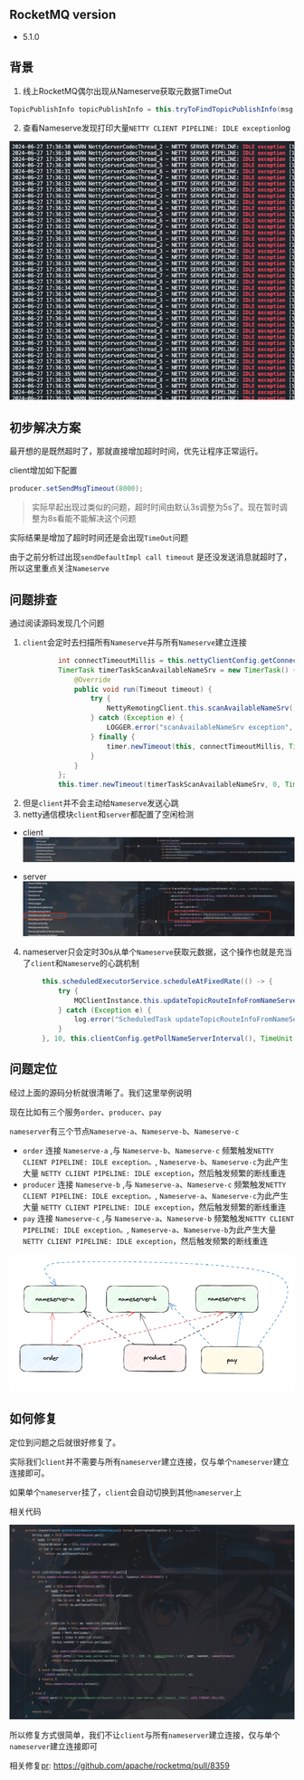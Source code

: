 ## RocketMQ version
- 5.1.0

## 背景

1. 线上RocketMQ偶尔出现从Nameserve获取元数据TimeOut
```java
TopicPublishInfo topicPublishInfo = this.tryToFindTopicPublishInfo(msg.getTopic());
```
2. 查看Nameserve发现打印大量`NETTY CLIENT PIPELINE: IDLE exception`log

![nameserver-idle-exception.png](../images/nameserver-idle-exception.png)

## 初步解决方案

最开想的是既然超时了，那就直接增加超时时间，优先让程序正常运行。

client增加如下配置

```java
producer.setSendMsgTimeout(8000);
```

> 实际早起出现过类似的问题，超时时间由默认3s调整为5s了。现在暂时调整为8s看能不能解决这个问题


实际结果是增加了超时时间还是会出现`TimeOut`问题

由于之前分析过出现`sendDefaultImpl call timeout` 是还没发送消息就超时了，所以这里重点关注`Nameserve`

## 问题排查

通过阅读源码发现几个问题
1. `client`会定时去扫描所有`Nameserve`并与所有`Nameserve`建立连接
```java
            int connectTimeoutMillis = this.nettyClientConfig.getConnectTimeoutMillis();
            TimerTask timerTaskScanAvailableNameSrv = new TimerTask() {
                @Override
                public void run(Timeout timeout) {
                    try {
                        NettyRemotingClient.this.scanAvailableNameSrv();
                    } catch (Exception e) {
                        LOGGER.error("scanAvailableNameSrv exception", e);
                    } finally {
                        timer.newTimeout(this, connectTimeoutMillis, TimeUnit.MILLISECONDS);
                    }
                }
            };
            this.timer.newTimeout(timerTaskScanAvailableNameSrv, 0, TimeUnit.MILLISECONDS);
```


2. 但是`client`并不会主动给`Nameserve`发送心跳
3. netty通信模块`client`和`server`都配置了空闲检测

- client
![client-IdleStateHandler.png](../images/client-IdleStateHandler.png)

- server
![server-IdleStateHandler.png.png](../images/server-IdleStateHandler.png.png)

4. nameserver只会定时30s从单个`Nameserve`获取元数据，这个操作也就是充当了`client`和`Nameserve`的心跳机制

```java
        this.scheduledExecutorService.scheduleAtFixedRate(() -> {
            try {
                MQClientInstance.this.updateTopicRouteInfoFromNameServer();
            } catch (Exception e) {
                log.error("ScheduledTask updateTopicRouteInfoFromNameServer exception", e);
            }
        }, 10, this.clientConfig.getPollNameServerInterval(), TimeUnit.MILLISECONDS);
```

## 问题定位

经过上面的源码分析就很清晰了。我们这里举例说明

现在比如有三个服务`order`、`producer`、`pay`

`nameserver`有三个节点`Nameserve-a`、`Nameserve-b`、`Nameserve-c`

- `order` 连接 `Nameserve-a` ,与 `Nameserve-b`、`Nameserve-c` 频繁触发`NETTY CLIENT PIPELINE: IDLE exception。`, `Nameserve-b`、`Nameserve-c`为此产生大量 `NETTY CLIENT PIPELINE: IDLE exception`，然后触发频繁的断线重连
- `producer` 连接 `Nameserve-b` ,与 `Nameserve-a`、`Nameserve-c` 频繁触发`NETTY CLIENT PIPELINE: IDLE exception。`, `Nameserve-a`、`Nameserve-c`为此产生大量 `NETTY CLIENT PIPELINE: IDLE exception`，然后触发频繁的断线重连
- `pay` 连接 `Nameserve-c` ,与 `Nameserve-a`、`Nameserve-b` 频繁触发`NETTY CLIENT PIPELINE: IDLE exception。`, `Nameserve-a`、`Nameserve-b`为此产生大量 `NETTY CLIENT PIPELINE: IDLE exception`，然后触发频繁的断线重连




![client-connection-nameserver.png](../images/client-connection-nameserver.png)

## 如何修复

定位到问题之后就很好修复了。

实际我们`client`并不需要与所有`nameserver`建立连接，仅与单个`nameserver`建立连接即可。

如果单个`nameserver`挂了，`client`会自动切换到其他`nameserver`上

相关代码

![client-nameserver-chose.png](../images/client-nameserver-chose.png)

所以修复方式很简单，我们不让`client`与所有`nameserver`建立连接，仅与单个`nameserver`建立连接即可

相关修复[pr](https://github.com/apache/rocketmq/pull/8359): https://github.com/apache/rocketmq/pull/8359

